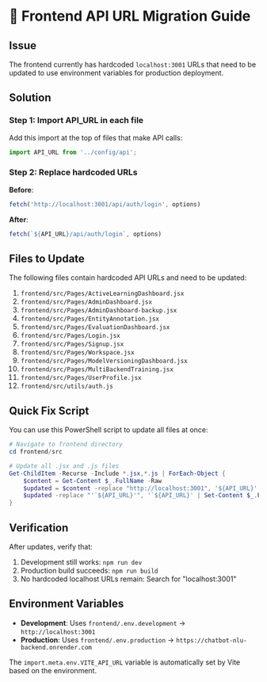 # 🔧 Frontend API URL Migration Guide

## Issue
The frontend currently has hardcoded `localhost:3001` URLs that need to be updated to use environment variables for production deployment.

## Solution

### Step 1: Import API_URL in each file

Add this import at the top of files that make API calls:
```javascript
import API_URL from '../config/api';
```

### Step 2: Replace hardcoded URLs

**Before**:
```javascript
fetch('http://localhost:3001/api/auth/login', options)
```

**After**:
```javascript
fetch(`${API_URL}/api/auth/login`, options)
```

## Files to Update

The following files contain hardcoded API URLs and need to be updated:

1. `frontend/src/Pages/ActiveLearningDashboard.jsx`
2. `frontend/src/Pages/AdminDashboard.jsx`
3. `frontend/src/Pages/AdminDashboard-backup.jsx`
4. `frontend/src/Pages/EntityAnnotation.jsx`
5. `frontend/src/Pages/EvaluationDashboard.jsx`
6. `frontend/src/Pages/Login.jsx`
7. `frontend/src/Pages/Signup.jsx`
8. `frontend/src/Pages/Workspace.jsx`
9. `frontend/src/Pages/ModelVersioningDashboard.jsx`
10. `frontend/src/Pages/MultiBackendTraining.jsx`
11. `frontend/src/Pages/UserProfile.jsx`
12. `frontend/src/utils/auth.js`

## Quick Fix Script

You can use this PowerShell script to update all files at once:

```powershell
# Navigate to frontend directory
cd frontend/src

# Update all .jsx and .js files
Get-ChildItem -Recurse -Include *.jsx,*.js | ForEach-Object {
    $content = Get-Content $_.FullName -Raw
    $updated = $content -replace "http://localhost:3001", '${API_URL}'
    $updated -replace "'`${API_URL}'", '`${API_URL}' | Set-Content $_.FullName
}
```

## Verification

After updates, verify that:
1. Development still works: `npm run dev`
2. Production build succeeds: `npm run build`
3. No hardcoded localhost URLs remain: Search for "localhost:3001"

## Environment Variables

- **Development**: Uses `frontend/.env.development` → `http://localhost:3001`
- **Production**: Uses `frontend/.env.production` → `https://chatbot-nlu-backend.onrender.com`

The `import.meta.env.VITE_API_URL` variable is automatically set by Vite based on the environment.
